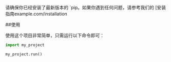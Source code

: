 
请确保你已经安装了最新版本的 `pip。如果你遇到任何问题，请参考我们的 [安装指南example.com/installation

##使用

使用这个项目非常简单，只需运行以下命令即可：

```python
import my_project

my_project.run()
